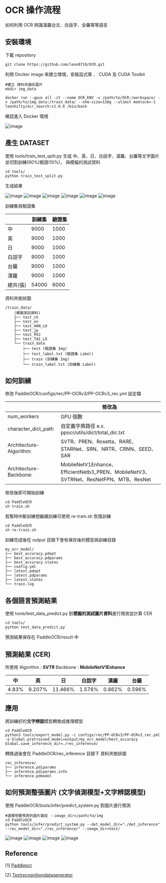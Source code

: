 # OCR 操作流程

如何利用 OCR 辨識漢羅台文、白話字、全羅等等語言

## 安裝環境

下載 repository

```
git clone https://github.com/leon0719/OCR.git
```

利用 Docker image 來建立環境，安裝函式庫 、 CUDA 及 CUDA Toolkit

```
#建立 資料夾儲存圖片
mkdir img_data

docker run --gpus all -it --name OCR_ENV -v /path/to/OCR:/workspace/ -v /path/to/img_data:/train_data/ --shm-size=120g --ulimit memlock=-1 leonhilty/ocr_search:v1.0.6 /bin/bash

```

確認進入 Docker 環境

![image](/images/Docker_env.jpg "Docker環境")

## 產生 DATASET

使用 tools/train_test_split.py 生成 中、英、日、白話字、漢羅、台羅等文字圖片並切割訓練(90%)驗證(10%)，
與模擬的測試資料

```
cd tools/
python train_test_split.py
```

生成結果

![image](images/ch.png "中")
![image](images/en.jpg "英")
![image](images/jp.jpg "日")
![image](images/POJ.jpg "白話字")
![image](images/TAI_LO.jpg "台羅")
![image](images/HAN_LO.jpg "漢羅")

訓練集與驗證集

|          | 訓練集 | 驗證集 |
| -------- | ------ | ------ |
| 中       | 9000   | 1000   |
| 英       | 9000   | 1000   |
| 日       | 9000   | 1000   |
| 白話字   | 9000   | 1000   |
| 台羅     | 9000   | 1000   |
| 漢羅     | 9000   | 1000   |
| 總共(張) | 54000  | 6000   |

資料夾樹狀圖

```
/train_data/
    (模擬測試資料)
    ├── test_ch
    ├── test_en
    ├── test_HAN_LO
    ├── test_jp
    ├── test_POJ
    ├── test_TAI_LO
    └── train_data
        ├── test (驗證集 Img)
        ├── test_label.txt (驗證集 Label)
        ├── train (訓練集 Img)
        └── train_label.txt (訓練集 Label)
```

## 如何訓練

修改 PaddleOCR/configs/rec/PP-OCRv3/PP-OCRv3_rec.yml 設定檔

|                         | 修改為                                                                                |
| ----------------------- | ------------------------------------------------------------------------------------- |
| num_workers             | GPU 個數                                                                              |
| character_dict_path     | 自定義字典路徑 e.x. ppocr/utils/dict/total_dic.txt                                    |
| Architecture-Algorithm: | SVTR、PREN、Rosetta、RARE、STARNet、SRN、NRTR、CRNN、SEED、SAR                        |
| Architecture-Backbone:  | MobileNetV1Enhance、EfficientNetb3_PREN、MobileNetV3、SVTRNet、ResNetFPN、MTB、ResNet |

修改後即可開始訓練

```
cd PaddleOCR
sh train.sh
```

若暫時中斷訓練想繼續訓練可使用 re-train.sh 恢復訓練

```
cd PaddleOCR
sh re-train.sh
```

訓練完成後在 output 目錄下會有保存後的模型與訓練目錄

```
my_ocr_model/
├── best_accuracy.pdopt
├── best_accuracy.pdparams
├── best_accuracy.states
├── config.yml
├── latest.pdopt
├── latest.pdparams
├── latest.states
└── train.log
```

## 各個語言預測結果

使用 tools/test_data_predict.py 對**模擬的測試圖片資料**進行預測並計算 CER

```
cd tools/
python test_data_predict.py
```

預測結果保存在 PaddleOCR/result 中

## 預測結果 (CER)

所使用 Algorithm : **SVTR** Backbone : **MobileNetV1Enhance**

| 中    | 英     | 日      | 白話字 | 漢羅   | 台羅   |
| ----- | ------ | ------- | ------ | ------ | ------ |
| 4.83% | 9.207% | 11.466% | 1.576% | 0.862% | 0.596% |

## 應用

將訓練好的**文字辨認**模型轉換成推理模型

```
cd PaddleOCR
python3 tools/export_model.py -c configs/rec/PP-OCRv3/PP-OCRv3_rec.yml -o Global.pretrained_model=output/my_ocr_model/best_accuracy  Global.save_inference_dir=./rec_inference/
```

轉換過後會在 PaddleOCR/rec_inference 目錄下
資料夾樹狀圖

```
rec_inference/
├── inference.pdiparams
├── inference.pdiparams.info
└── inference.pdmodel
```

## 如何預測整張圖片 (文字偵測模型+文字辨認模型)

使用 PaddleOCR/tools/infer/predict_system.py 對圖片進行預測

```
#選擇想要預測的圖片路徑 --image_dir=/path/to/img
cd PaddleOCR
python tools/infer/predict_system.py --det_model_dir="./det_inference" --rec_model_dir="./rec_inference/" --image_dir=test/
```

![image](images/result_ch.jpg "中")
![image](images/result_en.jpg "英")
![image](images/result_HAN_LO.jpg "漢羅")
![image](images/result_POJ.jpg "白話字")

## Reference

[1] [Paddleocr](https://github.com/PaddlePaddle/PaddleOCR)

[2] [Textrecognitiondatagenerator](https://github.com/Belval/TextRecognitionDataGenerator)
